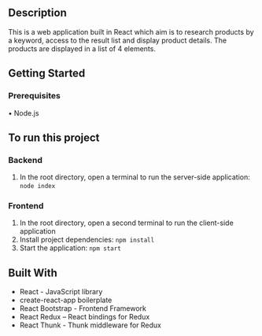 ## Description
This is a web application built in React which aim is to research products by a keyword, access to the result list and display product details.
The products are displayed in a list of 4 elements.


## Getting Started
### Prerequisites
•	Node.js


## To run this project
### Backend
1.	In the root directory, open a terminal to run the server-side application:
```node index```

### Frontend
1.	In the root directory, open a second terminal to run the client-side application
2.	Install project dependencies:
```npm install```
3.	Start the application:
```npm start```


## Built With
- React - JavaScript library
-	create-react-app boilerplate
-	React Bootstrap - Frontend Framework
-	React Redux – React bindings for Redux
-	React Thunk - Thunk middleware for Redux
